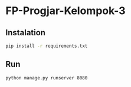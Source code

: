 # FP-Progjar-Kelompok-3

## Instalation
```bash
pip install -r requirements.txt
```
## Run
```bash
python manage.py runserver 8080
```